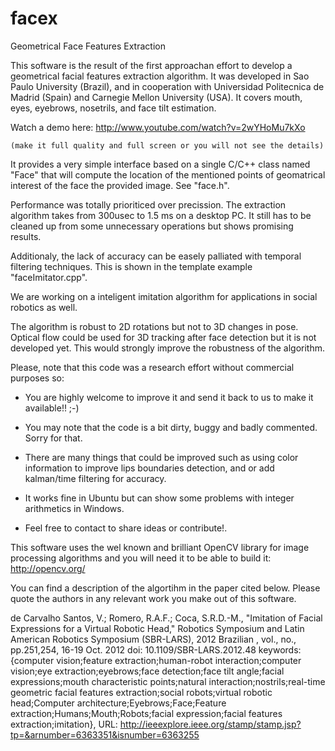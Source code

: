 facex
=====

Geometrical Face Features Extraction


This software is the result of the first approachan effort to develop a geometrical 
facial features extraction algorithm. It was developed in Sao Paulo University (Brazil), 
and in cooperation with Universidad Politecnica de Madrid (Spain) and Carnegie Mellon 
University (USA). It covers mouth, eyes, eyebrows, nosetrils, and face tilt estimation.

Watch a demo here: http://www.youtube.com/watch?v=2wYHoMu7kXo

    (make it full quality and full screen or you will not see the details)
 
It provides a very simple interface based on a single C/C++ class named "Face" that 
will compute the location of the mentioned points of geomatrical interest of the face 
the provided image. See "face.h".

Performance was totally prioriticed over precission. The extraction algorithm takes 
from 300usec to 1.5 ms on a desktop PC. It still has to be cleaned up from some 
unnecessary operations but shows promising results. 

Additionaly, the lack of accuracy can be easely palliated with temporal filtering 
techniques. This is shown in the template example "faceImitator.cpp".

We are working on a inteligent imitation algorithm for applications in social robotics
as well.

The algorithm is robust to 2D rotations but not to 3D changes in pose. Optical flow 
could be used for 3D tracking after face detection but it is not developed yet. This 
would strongly improve the robustness of the algorithm.


Please, note that this code was a research effort without commercial purposes so:

  
  - You are highly welcome to improve it and send it back to us to make it available!! ;-)

  - You may note that the code is a bit dirty, buggy and badly commented. Sorry for that.
  
  - There are many things that could be improved such as using color information to
    improve lips boundaries detection, and or add kalman/time filtering for accuracy.
  
  - It works fine in Ubuntu but can show some problems with integer arithmetics in Windows.

  - Feel free to contact to share ideas or contribute!.
  
This software uses the wel known and brilliant OpenCV library for image processing 
algorithms and you will need it to be able to build it: http://opencv.org/

You can find a description of the algortihm in the paper cited below. Please quote the
authors in any relevant work you make out of this software.


de Carvalho Santos, V.; Romero, R.A.F.; Coca, S.R.D.-M., "Imitation of Facial Expressions for a Virtual Robotic Head," Robotics Symposium and Latin American Robotics Symposium (SBR-LARS), 2012 Brazilian , vol., no., pp.251,254, 16-19 Oct. 2012
doi: 10.1109/SBR-LARS.2012.48
keywords: {computer vision;feature extraction;human-robot interaction;computer vision;eye extraction;eyebrows;face detection;face tilt angle;facial expressions;mouth characteristic points;natural interaction;nostrils;real-time geometric facial features extraction;social robots;virtual robotic head;Computer architecture;Eyebrows;Face;Feature extraction;Humans;Mouth;Robots;facial expression;facial features extraction;imitation},
URL: http://ieeexplore.ieee.org/stamp/stamp.jsp?tp=&arnumber=6363351&isnumber=6363255
